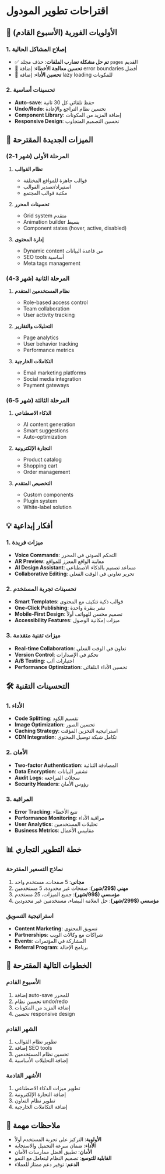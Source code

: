 # اقتراحات تطوير المودول

## 🎯 الأولويات الفورية (الأسبوع القادم)

### 1. إصلاح المشاكل الحالية

- ✅ **تم حل مشكلة تضارب الملفات**: حذف مجلد `pages` القديم
- 🔄 **تحسين معالجة الأخطاء**: إضافة error boundaries أفضل
- 🔄 **تحسين الأداء**: إضافة lazy loading للمكونات

### 2. تحسينات أساسية

- **Auto-save**: حفظ تلقائي كل 30 ثانية
- **Undo/Redo**: تحسين نظام التراجع والإعادة
- **Component Library**: إضافة المزيد من المكونات
- **Responsive Design**: تحسين التصميم المتجاوب

## 🚀 الميزات الجديدة المقترحة

### المرحلة الأولى (شهر 1-2)

1. **نظام القوالب**
   - قوالب جاهزة للمواقع المختلفة
   - استيراد/تصدير القوالب
   - مكتبة قوالب المجتمع

2. **تحسينات المحرر**
   - Grid system متقدم
   - Animation builder بسيط
   - Component states (hover, active, disabled)

3. **إدارة المحتوى**
   - Dynamic content من قاعدة البيانات
   - SEO tools أساسية
   - Meta tags management

### المرحلة الثانية (شهر 3-4)

1. **نظام المستخدمين المتقدم**
   - Role-based access control
   - Team collaboration
   - User activity tracking

2. **التحليلات والتقارير**
   - Page analytics
   - User behavior tracking
   - Performance metrics

3. **التكاملات الخارجية**
   - Email marketing platforms
   - Social media integration
   - Payment gateways

### المرحلة الثالثة (شهر 5-6)

1. **الذكاء الاصطناعي**
   - AI content generation
   - Smart suggestions
   - Auto-optimization

2. **التجارة الإلكترونية**
   - Product catalog
   - Shopping cart
   - Order management

3. **التخصيص المتقدم**
   - Custom components
   - Plugin system
   - White-label solution

## 💡 أفكار إبداعية

### 1. ميزات فريدة

- **Voice Commands**: التحكم الصوتي في المحرر
- **AR Preview**: معاينة الواقع المعزز للمواقع
- **AI Design Assistant**: مساعد تصميم بالذكاء الاصطناعي
- **Collaborative Editing**: تحرير تعاوني في الوقت الفعلي

### 2. تحسينات تجربة المستخدم

- **Smart Templates**: قوالب ذكية تتكيف مع المحتوى
- **One-Click Publishing**: نشر بنقرة واحدة
- **Mobile-First Design**: تصميم محسن للهواتف أولاً
- **Accessibility Features**: ميزات إمكانية الوصول

### 3. ميزات تقنية متقدمة

- **Real-time Collaboration**: تعاون في الوقت الفعلي
- **Version Control**: تحكم في الإصدارات
- **A/B Testing**: اختبارات أ/ب
- **Performance Optimization**: تحسين الأداء التلقائي

## 🛠️ التحسينات التقنية

### 1. الأداء

- **Code Splitting**: تقسيم الكود
- **Image Optimization**: تحسين الصور
- **Caching Strategy**: استراتيجية التخزين المؤقت
- **CDN Integration**: تكامل شبكة توصيل المحتوى

### 2. الأمان

- **Two-factor Authentication**: المصادقة الثنائية
- **Data Encryption**: تشفير البيانات
- **Audit Logs**: سجلات المراجعة
- **Security Headers**: رؤوس الأمان

### 3. المراقبة

- **Error Tracking**: تتبع الأخطاء
- **Performance Monitoring**: مراقبة الأداء
- **User Analytics**: تحليلات المستخدمين
- **Business Metrics**: مقاييس الأعمال

## 📊 خطة التطوير التجاري

### نماذج التسعير المقترحة

1. **مجاني**: 5 صفحات، مستخدم واحد
2. **مهني ($29/شهر)**: صفحات غير محدودة، 5 مستخدمين
3. **مؤسسي ($99/شهر)**: جميع الميزات، 25 مستخدم
4. **مؤسسي ($299/شهر)**: حل العلامة البيضاء، مستخدمين غير محدودين

### استراتيجية التسويق

- **Content Marketing**: تسويق المحتوى
- **Partnerships**: شراكات مع وكالات الويب
- **Events**: المشاركة في المؤتمرات
- **Referral Program**: برنامج الإحالة

## 🎯 الخطوات التالية المقترحة

### الأسبوع القادم

1. إضافة auto-save للمحرر
2. تحسين نظام undo/redo
3. إضافة المزيد من المكونات
4. تحسين responsive design

### الشهر القادم

1. تطوير نظام القوالب
2. إضافة SEO tools
3. تحسين نظام المستخدمين
4. إضافة التحليلات الأساسية

### الأشهر القادمة

1. تطوير ميزات الذكاء الاصطناعي
2. إضافة التجارة الإلكترونية
3. تطوير نظام التعاون
4. إضافة التكاملات الخارجية

## 📝 ملاحظات مهمة

- **الأولوية**: التركيز على تجربة المستخدم أولاً
- **الأداء**: ضمان سرعة التحميل والاستجابة
- **الأمان**: تطبيق أفضل ممارسات الأمان
- **القابلية للتوسع**: تصميم النظام ليتعامل مع النمو
- **الدعم**: توفير دعم ممتاز للعملاء
